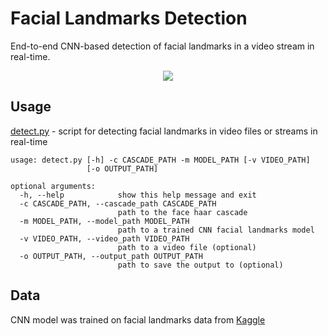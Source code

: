 # Facial Landmarks Detection

End-to-end CNN-based detection of facial landmarks in a video stream in real-time.

<p  align='center'>
    <img href='Result' src='media/rock.gif'></img>
</p>

## Usage

[detect.py](detect.py) - script for detecting facial landmarks in video files or streams in real-time

```
usage: detect.py [-h] -c CASCADE_PATH -m MODEL_PATH [-v VIDEO_PATH]
                 [-o OUTPUT_PATH]

optional arguments:
  -h, --help            show this help message and exit
  -c CASCADE_PATH, --cascade_path CASCADE_PATH
                        path to the face haar cascade
  -m MODEL_PATH, --model_path MODEL_PATH
                        path to a trained CNN facial landmarks model
  -v VIDEO_PATH, --video_path VIDEO_PATH
                        path to a video file (optional)
  -o OUTPUT_PATH, --output_path OUTPUT_PATH
                        path to save the output to (optional)
```

## Data 

CNN model was trained on facial landmarks data from [Kaggle](https://www.kaggle.com/c/facial-keypoints-detection/data)

